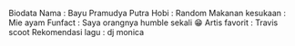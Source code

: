 Biodata
Nama : Bayu Pramudya Putra
Hobi : Random
Makanan kesukaan : Mie ayam
Funfact : Saya orangnya humble sekali 😁
Artis favorit : Travis scoot
Rekomendasi lagu : dj monica